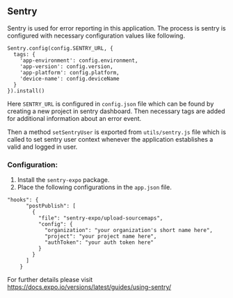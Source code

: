 
## Sentry

Sentry is used for error reporting in this application. The process is sentry is configured with necessary configuration values like following.

```
Sentry.config(config.SENTRY_URL, {
  tags: {
    'app-environment': config.environment,
    'app-version': config.version,
    'app-platform': config.platform,
    'device-name': config.deviceName
  }
}).install()
```

Here `SENTRY_URL` is configured in `config.json` file which can be found by creating a new project in sentry dashboard. Then necessary tags are added for additional information about an error event.

Then a method `setSentryUser` is exported from `utils/sentry.js` file which is called to set sentry user context whenever the application establishes a valid and logged in user.

### Configuration:

1. Install the `sentry-expo` package.
2. Place the following configurations in the `app.json` file.
```
"hooks": {
      "postPublish": [
        {
          "file": "sentry-expo/upload-sourcemaps",
          "config": {
            "organization": "your organization's short name here",
            "project": "your project name here",
            "authToken": "your auth token here"
          }
        }
      ]
    }
```

For further details please visit https://docs.expo.io/versions/latest/guides/using-sentry/